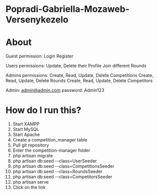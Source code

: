 # Popradi-Gabriella-Mozaweb-Versenykezelo

# About

Guest permission:
  Login
  Register

Users permissions:
  Update, Delete their Profile
  Join different Rounds

Admins permissions:
  Create, Read, Update, Delete Competitions
  Create, Read, Update, Delete Rounds
  Create, Read, Update, Delete Competitors
  
Admin: admin@admin.com password: Admin123

# How do I run this?

1. Start XAMPP
2. Start MySQL
3. Start Apache
4. Create a competition_manager table
5. Pull git repository
6. Enter the competition-manager folder 
7. php artisan migrate
8. php artisan db:seed --class=UserSeeder
9. php artisan db:seed --class=CompetitionsSeeder
10. php artisan db:seed --class=RoundsSeeder
11. php artisan db:seed --class=CompetitorsSeeder
12. php artisan serve
13. Click on the link
